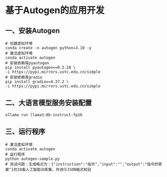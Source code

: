 # 基于Autogen的应用开发

## 一、安装Autogen

```shell
# 创建虚拟环境
conda create -n autogen python=3.10 -y
# 激活虚拟环境
conda activate autogen
# 安装依赖库pyautogen
pip install pyautogen==0.2.18 \
-i https://pypi.mirrors.ustc.edu.cn/simple
# 安装依赖库gradio
pip install gradio==4.37.2 \
-i https://pypi.mirrors.ustc.edu.cn/simple
```

## 二、大语言模型服务安装配置

```shell
ollama run llama3:8b-instruct-fp16
```

## 三、运行程序

```shell
# 激活虚拟环境
conda activate autogen
# 运行程序
python autogen-sample.py
# 测试问题：生成格式为：{"instruction":"指令","input":"","output":"指令的答案"}的10条人工智能训练集，并进行JSON格式校验
```
